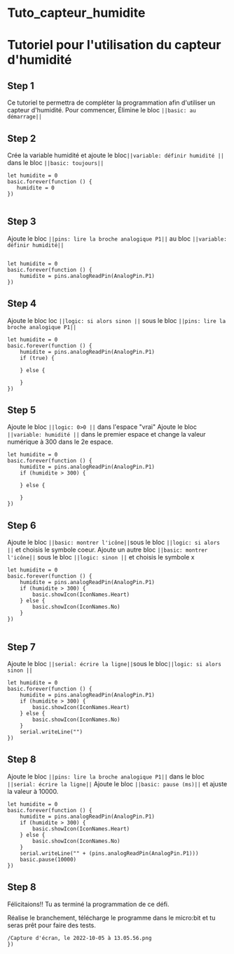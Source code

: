 # Tuto_capteur_humidite
# Tutoriel pour l'utilisation du capteur d'humidité
 
## Step 1
Ce tutoriel te permettra de compléter la programmation afin d'utiliser un capteur d'humidité.
Pour commencer, Élimine le bloc ``||basic: au démarrage||``
 
 
## Step 2
Crée la variable humidité et ajoute le  bloc``||variable: définir humidité ||`` dans le bloc ``||basic: toujours||`` 
 ```blocks
let humidite = 0
basic.forever(function () {
    humidite = 0
})


```
 
## Step 3
Ajoute le bloc ``||pins: lire la broche analogique P1||`` au bloc  ``||variable: définir humidité||``

```blocks

let humidite = 0
basic.forever(function () {
    humidite = pins.analogReadPin(AnalogPin.P1)
})

```
 
 
## Step 4
Ajoute le bloc loc ``||logic: si alors sinon ||`` sous le bloc ``||pins: lire la broche analogique P1||``



```blocks
let humidite = 0
basic.forever(function () {
    humidite = pins.analogReadPin(AnalogPin.P1)
    if (true) {
    	
    } else {
    	
    }
})

```
 
## Step 5
 
Ajoute le bloc ``||logic: 0>0 ||`` dans l'espace "vrai" 
Ajoute le bloc ``||variable: humidité ||`` dans le premier espace et change la valeur numérique à 300 dans le 2e espace.

```blocks
let humidite = 0
basic.forever(function () {
    humidite = pins.analogReadPin(AnalogPin.P1)
    if (humidite > 300) {
    	
    } else {
    	
    }
})

```
 
## Step 6
Ajoute le bloc ``||basic: montrer l'icône||``sous le bloc ``||logic: si alors ||``
  et choisis le symbole coeur.
Ajoute un autre bloc ``||basic: montrer l'icône||`` sous le bloc ``||logic: sinon ||``
et choisis le symbole x

```blocks
let humidite = 0
basic.forever(function () {
    humidite = pins.analogReadPin(AnalogPin.P1)
    if (humidite > 300) {
        basic.showIcon(IconNames.Heart)
    } else {
        basic.showIcon(IconNames.No)
    }
})


```
## Step 7
 Ajoute le bloc ``||serial: écrire la ligne||``sous le bloc``||logic: si alors sinon ||``



```blocks
let humidite = 0
basic.forever(function () {
    humidite = pins.analogReadPin(AnalogPin.P1)
    if (humidite > 300) {
        basic.showIcon(IconNames.Heart)
    } else {
        basic.showIcon(IconNames.No)
    }
    serial.writeLine("")
})
```
## Step 8
 Ajoute le bloc ``||pins: lire la broche analogique P1||`` dans le bloc ``||serial: écrire la ligne||``
 Ajoute le bloc ``||basic: pause (ms)||`` et ajuste la valeur à 10000.



```blocks
let humidite = 0
basic.forever(function () {
    humidite = pins.analogReadPin(AnalogPin.P1)
    if (humidite > 300) {
        basic.showIcon(IconNames.Heart)
    } else {
        basic.showIcon(IconNames.No)
    }
    serial.writeLine("" + (pins.analogReadPin(AnalogPin.P1)))
    basic.pause(10000)
})
```
## Step 8
Félicitaions!! Tu as terminé la programmation de ce défi.

Réalise le branchement, télécharge le programme dans le micro:bit et tu seras prêt pour faire des tests.
```blocks
/Capture d'écran, le 2022-10-05 à 13.05.56.png
})
```

```

